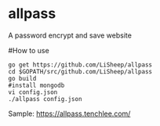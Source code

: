 # allpass
A password encrypt and save website

#How to use
```
go get https://github.com/LiSheep/allpass
cd $GOPATH/src/github.com/LiSheep/allpass
go build
#install mongodb 
vi config.json
./allpass config.json
```

Sample: https://allpass.tenchlee.com/
